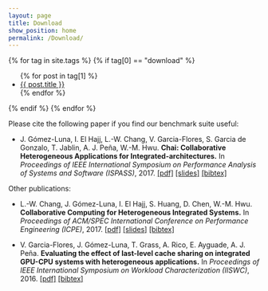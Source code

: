 ```yaml
---
layout: page
title: Download
show_position: home
permalink: /Download/
---
```


{% for tag in site.tags %}
{% if tag[0] == "download" %}
  <ul>
    {% for post in tag[1] %}
      <li><a href="{{ post.url }}">{{ post.title }}</a></li>
    {% endfor %}
  </ul>
{% endif %}
{% endfor %}

Please cite the following paper if you find our benchmark suite useful:

* J. Gómez-Luna, I. El Hajj, L.-W. Chang, V. Garcia-Flores, S. Garcia de Gonzalo, T. Jablin, A. J. Peña, W.-M. Hwu.
  **Chai: Collaborative Heterogeneous Applications for Integrated-architectures.**
  In *Proceedings of IEEE International Symposium on Performance Analysis of Systems and Software (ISPASS)*, 2017.
  [\[pdf\]](/assets/ispass17.pdf)
  [\[slides\]](/assets/ispass17.pptx)
  [\[bibtex\]](/assets/ispass17.bib)

Other publications:

* L.-W. Chang, J. Gómez-Luna, I. El Hajj, S. Huang, D. Chen, W.-M. Hwu.
  **Collaborative Computing for Heterogeneous Integrated Systems.**
  In *Proceedings of ACM/SPEC International Conference on Performance Engineering (ICPE)*, 2017.
  [\[pdf\]](/assets/icpe17.pdf)
  [\[slides\]](/assets/icpe17.pptx)
  [\[bibtex\]](/assets/icpe17.bib)

* V. Garcia-Flores, J. Gómez-Luna, T. Grass, A. Rico, E. Ayguade, A. J. Peña.
  **Evaluating the effect of last-level cache sharing on integrated GPU-CPU systems with heterogeneous applications.**
  In *Proceedings of IEEE International Symposium on Workload Characterization (IISWC)*, 2016.
  [\[pdf\]](/assets/iiswc16.pdf)
  [\[bibtex\]](/assets/iiswc16.bib)

